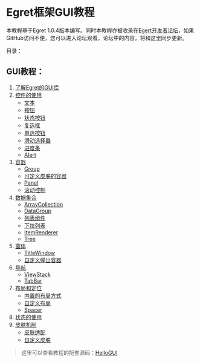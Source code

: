 Egret框架GUI教程
===============

本教程基于Egret 1.0.4版本编写。同时本教程亦被收录在[Egert开发者论坛](http://bbs.egret-labs.org/thread-260-1-1.html)，如果GitHub访问不便，您可以进入论坛观看，论坛中的内容，将和这里同步更新。

目录：

GUI教程：
----------------------------

1. [了解Egret的GUI库](https://github.com/NeoGuo/html5-documents/blob/master/egret-gui/1-intro.md)
2. [控件的使用](https://github.com/NeoGuo/html5-documents/blob/master/egret-gui/2-control.md)
	* [文本](https://github.com/NeoGuo/html5-documents/blob/master/egret-gui/2-1-label.md)
	* [按钮](https://github.com/NeoGuo/html5-documents/blob/master/egret-gui/2-2-button.md)
	* [状态按钮](https://github.com/NeoGuo/html5-documents/blob/master/egret-gui/2-3-toglebutton.md)
	* [复选框](https://github.com/NeoGuo/html5-documents/blob/master/egret-gui/2-4-checkbox.md)
	* [单选按钮](https://github.com/NeoGuo/html5-documents/blob/master/egret-gui/2-5-radiobutton.md)
	* [滑动选择器](https://github.com/NeoGuo/html5-documents/blob/master/egret-gui/2-6-slider.md)
	* [进度条](https://github.com/NeoGuo/html5-documents/blob/master/egret-gui/2-7-progressbar.md)
	* [Alert](https://github.com/NeoGuo/html5-documents/blob/master/egret-gui/2-8-alert.md)
3. [容器](https://github.com/NeoGuo/html5-documents/blob/master/egret-gui/3-container.md)
	* [Group](https://github.com/NeoGuo/html5-documents/blob/master/egret-gui/3-1-group.md)
	* [可定义皮肤的容器](https://github.com/NeoGuo/html5-documents/blob/master/egret-gui/3-2-skinablecontainer.md)
	* [Panel](https://github.com/NeoGuo/html5-documents/blob/master/egret-gui/3-3-panel.md)
	* [滚动控制](https://github.com/NeoGuo/html5-documents/blob/master/egret-gui/3-4-scroller.md)
4. [数据集合](https://github.com/NeoGuo/html5-documents/blob/master/egret-gui/4-data.md)
	* [ArrayCollection](https://github.com/NeoGuo/html5-documents/blob/master/egret-gui/4-1-arraycollection.md)
	* [DataGroup](https://github.com/NeoGuo/html5-documents/blob/master/egret-gui/4-2-datagroup.md)
	* [列表组件](https://github.com/NeoGuo/html5-documents/blob/master/egret-gui/4-3-list.md)
	* [下拉列表](https://github.com/NeoGuo/html5-documents/blob/master/egret-gui/4-4-dropdownlist.md)
	* [ItemRenderer](https://github.com/NeoGuo/html5-documents/blob/master/egret-gui/4-5-itemrenderer.md)
	* [Tree](https://github.com/NeoGuo/html5-documents/blob/master/egret-gui/4-6-tree.md)
5. [窗体](https://github.com/NeoGuo/html5-documents/blob/master/egret-gui/5-window.md)
	* [TitleWindow](https://github.com/NeoGuo/html5-documents/blob/master/egret-gui/5-1-titlewindow.md)
	* [自定义弹出容器](https://github.com/NeoGuo/html5-documents/blob/master/egret-gui/5-2-popup.md)
6. [导航](https://github.com/NeoGuo/html5-documents/blob/master/egret-gui/6-navigator.md)
	* [ViewStack](https://github.com/NeoGuo/html5-documents/blob/master/egret-gui/6-1-viewstack.md)
	* [TabBar](https://github.com/NeoGuo/html5-documents/blob/master/egret-gui/6-2-tabbar.md)
7. [布局和定位](https://github.com/NeoGuo/html5-documents/blob/master/egret-gui/7-layout.md)
	* [内置的布局方式](https://github.com/NeoGuo/html5-documents/blob/master/egret-gui/7-1-defaultlayout.md)
	* [自定义布局](https://github.com/NeoGuo/html5-documents/blob/master/egret-gui/7-2-customlayout.md)
	* [Spacer](https://github.com/NeoGuo/html5-documents/blob/master/egret-gui/7-3-spacer.md)
8. [状态的使用](https://github.com/NeoGuo/html5-documents/blob/master/egret-gui/8-state.md)
9. [皮肤机制](https://github.com/NeoGuo/html5-documents/blob/master/egret-gui/9-skin.md)
	* [皮肤适配](https://github.com/NeoGuo/html5-documents/blob/master/egret-gui/9-1-skinadapter.md)
	* [自定义皮肤](https://github.com/NeoGuo/html5-documents/blob/master/egret-gui/9-2-customskin.md)

> 这里可以查看教程的配套源码：[HelloGUI](https://github.com/NeoGuo/html5-documents/tree/master/egret-gui/demo/HelloGUI/src)
